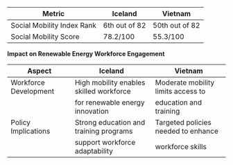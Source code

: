 
| Metric                       | Iceland                        | Vietnam                        |
|------------------------------|---------------------------------|--------------------------------|
| Social Mobility Index Rank   | 6th out of 82                  | 50th out of 82                |
| Social Mobility Score        | 78.2/100                       | 55.3/100                      |

**Impact on Renewable Energy Workforce Engagement**

| Aspect                       | Iceland                                    | Vietnam                                    |
|------------------------------|-------------------------------------------|-------------------------------------------|
| Workforce Development        | High mobility enables skilled workforce   | Moderate mobility limits access to        |
|                              | for renewable energy innovation           | education and training                    |
| Policy Implications          | Strong education and training programs    | Targeted policies needed to enhance       |
|                              | support workforce adaptability            | workforce skills                          |
